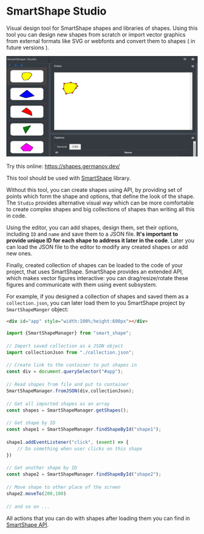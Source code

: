 # SmartShape Studio
Visual design tool for SmartShape shapes and libraries of shapes. Using this tool you can design new shapes from scratch or import vector graphics from external formats like SVG or webfonts and convert them to shapes ( in future versions ).

<p align="center">

![Studio](public/preview.png)

</p>

Try this online: https://shapes.germanov.dev/

This tool should be used with [SmartShape](https://github.com/AndreyGermanov/smart_shape) library.

Without this tool, you can create shapes using API, by providing set of points which form the shape and options, that define the look of the shape. The `Studio` provides alternative visual way which can be more comfortable to create complex shapes and big collections of shapes than writing all this in code.

Using the editor, you can add shapes, design them, set their options, including `ID` and `name` and save them to a JSON file. **It's important to provide unique ID for each shape to address it later in the code**. Later you can load the JSON file to the editor to modify any created shapes or add new ones. 

Finally, created collection of shapes can be loaded to the code of your project, that uses SmartShape. SmartShape provides an extended API, which makes vector figures interactive: you can drag/resize/rotate these figures and communicate with them using event subsystem.

For example, if you designed a collection of shapes and saved them as a `collection.json`, you can later load them to you SmartShape project by `SmartShapeManger` object:

```html
<div id="app" style="width:100%;height:600px"></div>
```

```javascript
import {SmartShapeManager} from "smart_shape";

// Import saved collection as a JSON object
import collectionJson from "./collection.json";

// Create link to the container to put shapes in 
const div = document.querySelector("#app");

// Read shapes from file and put to container
SmartShapeManager.fromJSON(div,collectionJson);

// Get all imported shapes as an array
const shapes = SmartShapeManager.getShapes();

// Get shape by ID
const shape1 = SmartShapeManager.findShapeById("shape1");

shape1.addEventListener("click", (event) => {
    // Do something when user clicks on this shape
})

// Get another shape by ID
const shape2 = SmartShapeManager.findShapeById("shape2");

// Move shape to other place of the screen
shape2.moveTo(200,100)

// and so on ...
```

All actions that you can do with shapes after loading them you can find in [SmartShape API](https://github.com/AndreyGermanov/smart_shape/blob/main/docs/API.md#SmartShape).


